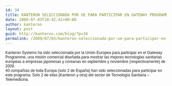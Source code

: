 ```yaml
---
id: 34
title: KANTERON SELECCIONADA POR UE PARA PARTICIPAR EN GATEWAY PROGRAMME
date: 2009-07-03T10:42:41+00:00
author: kanteron
layout: post
guid: http://kanteron.com/blog/?p=34
permalink: /2009/07/03/kanteron-seleccionada-por-ue-para-participar-en-gateway-programme/
---
```

<p style="font: normal normal normal 12px/normal Helvetica;margin: 0px">
  Kanteron Systems ha sido seleccionada por la Unión Europea para participar en el Gateway Programme, una misión comercial diseñada para mostrar las mejores tecnologias sanitarias europeas a empresas japonesas y coreanas en septiembre y noviembre (respectivamente) de 2009.
</p>

<p style="font: normal normal normal 12px/normal Helvetica;margin: 0px">
  40 compañías de toda Europa (solo 2 de España) han sido seleccionadas para participar en este programa. Solo 2 de ellas (Kanteron y otra) del sector de Tecnología Sanitaria &#8211; Telemedicina.
</p>